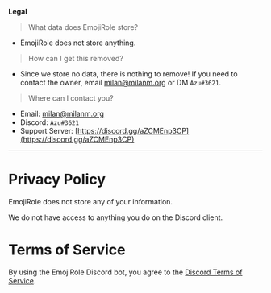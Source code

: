 **Legal**
> What data does EmojiRole store?
- EmojiRole does not store anything.

> How can I get this removed?
- Since we store no data, there is nothing to remove! If you need to contact the owner, email [milan@milanm.org](milan@milanm.org) or DM `Azu#3621`.

> Where can I contact you?
- Email: [milan@milanm.org](milan@milanm.org)
- Discord: `Azu#3621`
- Support Server: [https://discord.gg/aZCMEnp3CP](https://discord.gg/aZCMEnp3CP)

---

# Privacy Policy
EmojiRole does not store any of your information.

We do not have access to anything you do on the Discord client.

# Terms of Service
By using the EmojiRole Discord bot, you agree to the [Discord Terms of Service](https://discord.com/terms).
